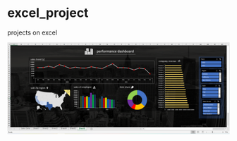 # excel_project
projects on excel


![alt text](https://raw.githubusercontent.com/gourangasatapathyvit/excel_project/main/ss.jpg)
